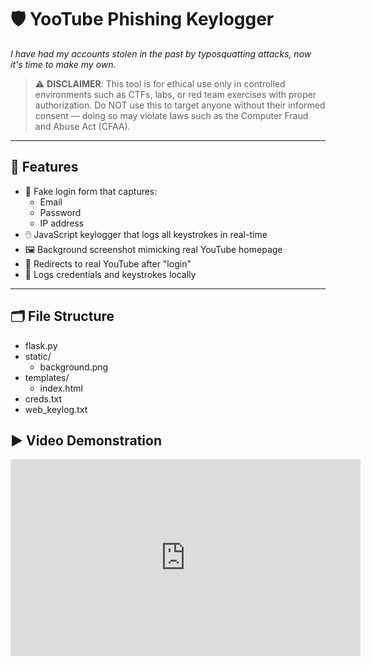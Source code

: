 # 🛡️ YooTube Phishing Keylogger 

*I have had my accounts stolen in the past by typosquatting attacks, now it's time to make my own.*

> ⚠️ **DISCLAIMER**: This tool is for ethical use only in controlled environments such as CTFs, labs, or red team exercises with proper authorization. Do NOT use this to target anyone without their informed consent — doing so may violate laws such as the Computer Fraud and Abuse Act (CFAA).

---

## 🚀 Features

- 🔐 Fake login form that captures:
  - Email
  - Password
  - IP address
- 🖱️ JavaScript keylogger that logs all keystrokes in real-time
- 🖼️ Background screenshot mimicking real YouTube homepage
- 🔁 Redirects to real YouTube after "login"
- 💾 Logs credentials and keystrokes locally

---

## 🗂️ File Structure
  - flask.py
  - static/
    - background.png
  - templates/
    - index.html
  - creds.txt
  - web_keylog.txt

## ▶️ Video Demonstration
<iframe width="560" height="315" src="https://www.youtube.com/embed/AZnDtH46JVI?si=DUDzCNNrUenhQ_XJ" title="YouTube video player" frameborder="0" allow="accelerometer; autoplay; clipboard-write; encrypted-media; gyroscope; picture-in-picture; web-share" referrerpolicy="strict-origin-when-cross-origin" allowfullscreen></iframe>
